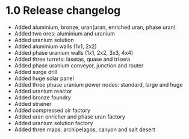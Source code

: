 # 1.0 Release changelog
- Added aluminium, bronze, uran(uran, enriched uran, phase uran)
- Added two ores: aluminium and uranium
- Added uranium solution
- Added aluminium walls (1x1, 2x2)
- Added phase uranium walls (1x1, 2x2, 3x3, 4x4)
- Added three turrets: lasetas, quase and trisera
- Added phase uranium conveyor, junction and router
- Added surge drill
- Added huge solar panel
- Added three phase uranium power nodes: standard, large and huge
- Added uranium reactor
- Added bronze foundry
- Added strainer
- Added compressed air factory
- Added uran enricher and phase uran factory
- Added uranium solution factory
- Added three maps: archipelagos, canyon and salt desert
